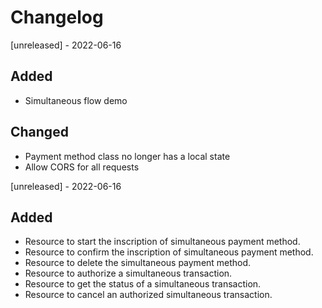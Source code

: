 # Changelog

[unreleased] - 2022-06-16

## Added

- Simultaneous flow demo

## Changed

- Payment method class no longer has a local state
- Allow CORS for all requests

[unreleased] - 2022-06-16

## Added

- Resource to start the inscription of simultaneous payment method.
- Resource to confirm the inscription of simultaneous payment method.
- Resource to delete the simultaneous payment method.
- Resource to authorize a simultaneous transaction.
- Resource to get the status of a simultaneous transaction.
- Resource to cancel an authorized simultaneous transaction.
